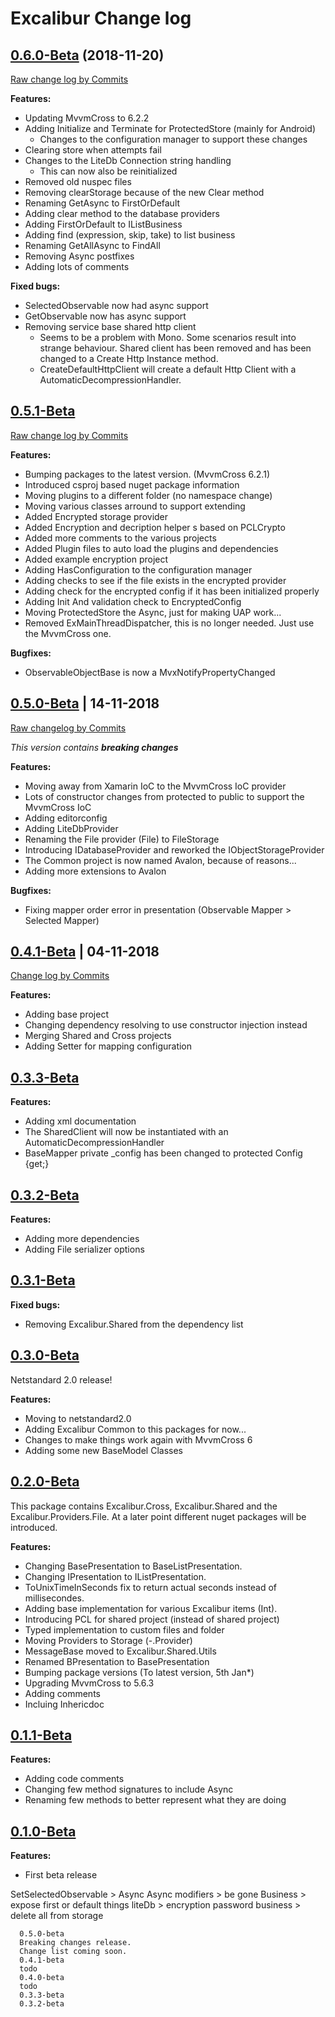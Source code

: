 # Excalibur Change log

## [0.6.0-Beta](https://github.com/xciles/excalibur) (2018-11-20)
[Raw change log by Commits](https://github.com/Xciles/Excalibur/compare/7a79ecf8...306e23e8)

**Features:**
* Updating MvvmCross to 6.2.2
* Adding Initialize and Terminate for ProtectedStore (mainly for Android)
  * Changes to the configuration manager to support these changes
* Clearing store when attempts fail
* Changes to the LiteDb Connection string handling
  * This can now also be reinitialized
* Removed old nuspec files
* Removing clearStorage because of the new Clear method
* Renaming GetAsync to FirstOrDefault
* Adding clear method to the database providers
* Adding FirstOrDefault to IListBusiness
* Adding find (expression, skip, take) to list business 
* Renaming GetAllAsync to FindAll
* Removing Async postfixes
* Adding lots of comments

**Fixed bugs:**
* SelectedObservable now had async support
* GetObservable now has async support
* Removing service base shared http client
  * Seems to be a problem with Mono. Some scenarios result into strange behaviour. Shared client has been removed and has been changed to a Create Http Instance method.
  * CreateDefaultHttpClient will create a default Http Client with a AutomaticDecompressionHandler.

## [0.5.1-Beta](https://github.com/xciles/excalibur)
[Raw change log by Commits](https://github.com/Xciles/Excalibur/compare/4dac37bd...7a79ecf8)

**Features:**
* Bumping packages to the latest version. (MvvmCross 6.2.1)
* Introduced csproj based nuget package information
* Moving plugins to a different folder (no namespace change)
* Moving various classes arround to support extending
* Added Encrypted storage provider
* Added Encryption and decription helper s based on PCLCrypto
* Added more comments to the various projects
* Added Plugin files to auto load the plugins and dependencies
* Added example encryption project
* Adding HasConfiguration to the configuration manager
* Adding checks to see if the file exists in the encrypted provider
* Adding check for the encrypted config if it has been initialized properly
* Adding Init And validation check to EncryptedConfig
* Moving ProtectedStore the Async, just for making UAP work...
* Removed ExMainThreadDispatcher, this is no longer needed. Just use the MvvmCross one.

**Bugfixes:**
* ObservableObjectBase is now a MvxNotifyPropertyChanged

## [0.5.0-Beta](https://github.com/xciles/excalibur) | 14-11-2018   
[Raw changelog by Commits](https://github.com/Xciles/Excalibur/compare/b3b7804...4dac37bd)

*This version contains **breaking changes***

**Features:**
* Moving away from Xamarin IoC to the MvvmCross IoC provider
* Lots of constructor changes from protected to public to support the MvvmCross IoC
* Adding editorconfig
* Adding LiteDbProvider
* Renaming the File provider (File) to FileStorage
* Introducing IDatabaseProvider and reworked the IObjectStorageProvider
* The Common project is now named Avalon, because of reasons...
* Adding more extensions to Avalon

**Bugfixes:**
* Fixing mapper order error in presentation (Observable Mapper > Selected Mapper)

## [0.4.1-Beta](https://github.com/xciles/excalibur) | 04-11-2018
[Change log by Commits](https://github.com/Xciles/Excalibur/compare/fbed79fd...b3b7804)

**Features:**
* Adding base project
* Changing dependency resolving to use constructor injection instead
* Merging Shared and Cross projects
* Adding Setter for mapping configuration

## [0.3.3-Beta](https://github.com/xciles/excalibur)

**Features:**
* Adding xml documentation
* The SharedClient will now be instantiated with an AutomaticDecompressionHandler
* BaseMapper private _config has been changed to protected Config {get;}


## [0.3.2-Beta](https://github.com/xciles/excalibur)

**Features:**
* Adding more dependencies
* Adding File serializer options

## [0.3.1-Beta](https://github.com/xciles/excalibur)

**Fixed bugs:**
* Removing Excalibur.Shared from the dependency list

## [0.3.0-Beta](https://github.com/xciles/excalibur)

Netstandard 2.0 release!

**Features:**
* Moving to netstandard2.0
* Adding Excalibur Common to this packages for now...
* Changes to make things work again with MvvmCross 6
* Adding some new BaseModel Classes

## [0.2.0-Beta](https://github.com/xciles/excalibur)

This package contains Excalibur.Cross, Excalibur.Shared and the Excalibur.Providers.File. At a later point different nuget packages will be introduced.

**Features:**
* Changing BasePresentation to BaseListPresentation.
* Changing IPresentation to IListPresentation.
* ToUnixTimeInSeconds fix to return actual seconds instead of millisecondes.
* Adding base implementation for various Excalibur items (Int).
* Introducing PCL for shared project (instead of shared project)
* Typed implementation to custom files and folder
* Moving Providers to Storage (-.Provider)
* MessageBase moved to Excalibur.Shared.Utils
* Renamed BPresentation to BasePresentation
* Bumping package versions (To latest version, 5th Jan*)
* Upgrading MvvmCross to 5.6.3
* Adding comments
* Incluing Inhericdoc
      
## [0.1.1-Beta](https://github.com/xciles/excalibur)

**Features:**
* Adding code comments
* Changing few method signatures to include Async
* Renaming few methods to better represent what they are doing
      
## [0.1.0-Beta](https://github.com/xciles/excalibur) 

**Features:**
* First beta release

SetSelectedObservable > Async
Async modifiers > be gone
Business > expose first or default things
liteDb > encryption password
business > delete all from storage





      0.5.0-beta
      Breaking changes release. 
      Change list coming soon.
      0.4.1-beta
      todo
      0.4.0-beta
      todo
      0.3.3-beta
      0.3.2-beta

